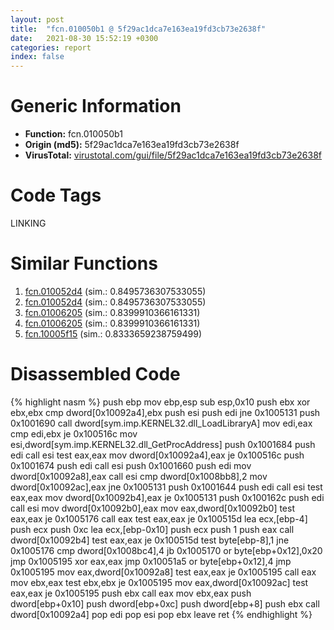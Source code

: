 ```yaml
---
layout: post
title:  "fcn.010050b1 @ 5f29ac1dca7e163ea19fd3cb73e2638f"
date:   2021-08-30 15:52:19 +0300
categories: report
index: false
---
```


# Generic Information
- **Function:** fcn.010050b1
- **Origin (md5):** 5f29ac1dca7e163ea19fd3cb73e2638f
- **VirusTotal:** [virustotal.com/gui/file/5f29ac1dca7e163ea19fd3cb73e2638f][virustotal_ref]

# Code Tags
<span class="tag" id="LINKING">LINKING</span>


# Similar Functions

1. [fcn.010052d4][similar_1_ref] (sim.: 0.8495736307533055)
2. [fcn.010052d4][similar_2_ref] (sim.: 0.8495736307533055)
3. [fcn.01006205][similar_3_ref] (sim.: 0.8399910366161331)
4. [fcn.01006205][similar_4_ref] (sim.: 0.8399910366161331)
5. [fcn.10005f15][similar_5_ref] (sim.: 0.8333659238759499)


# Disassembled Code

{% highlight nasm %}
push ebp
mov ebp,esp
sub esp,0x10
push ebx
xor ebx,ebx
cmp dword[0x10092a4],ebx
push esi
push edi
jne 0x1005131
push 0x1001690
call dword[sym.imp.KERNEL32.dll_LoadLibraryA]
mov edi,eax
cmp edi,ebx
je 0x100516c
mov esi,dword[sym.imp.KERNEL32.dll_GetProcAddress]
push 0x1001684
push edi
call esi
test eax,eax
mov dword[0x10092a4],eax
je 0x100516c
push 0x1001674
push edi
call esi
push 0x1001660
push edi
mov dword[0x10092a8],eax
call esi
cmp dword[0x1008bb8],2
mov dword[0x10092ac],eax
jne 0x1005131
push 0x1001644
push edi
call esi
test eax,eax
mov dword[0x10092b4],eax
je 0x1005131
push 0x100162c
push edi
call esi
mov dword[0x10092b0],eax
mov eax,dword[0x10092b0]
test eax,eax
je 0x1005176
call eax
test eax,eax
je 0x100515d
lea ecx,[ebp-4]
push ecx
push 0xc
lea ecx,[ebp-0x10]
push ecx
push 1
push eax
call dword[0x10092b4]
test eax,eax
je 0x100515d
test byte[ebp-8],1
jne 0x1005176
cmp dword[0x1008bc4],4
jb 0x1005170
or byte[ebp+0x12],0x20
jmp 0x1005195
xor eax,eax
jmp 0x10051a5
or byte[ebp+0x12],4
jmp 0x1005195
mov eax,dword[0x10092a8]
test eax,eax
je 0x1005195
call eax
mov ebx,eax
test ebx,ebx
je 0x1005195
mov eax,dword[0x10092ac]
test eax,eax
je 0x1005195
push ebx
call eax
mov ebx,eax
push dword[ebp+0x10]
push dword[ebp+0xc]
push dword[ebp+8]
push ebx
call dword[0x10092a4]
pop edi
pop esi
pop ebx
leave 
ret 
{% endhighlight %}


[similar_1_ref]: /report/fcn.010052d4@bcf1729ded12dd6e2e4c565a6c795602
[similar_2_ref]: /report/fcn.010052d4@7be42d186738ec1816397d616de2cb9d
[similar_3_ref]: /report/fcn.01006205@7be42d186738ec1816397d616de2cb9d
[similar_4_ref]: /report/fcn.01006205@bcf1729ded12dd6e2e4c565a6c795602
[similar_5_ref]: /report/fcn.10005f15@dc3e2cdf680078d293de3e2d92ba613c
[virustotal_ref]: https://www.virustotal.com/gui/file/5f29ac1dca7e163ea19fd3cb73e2638f